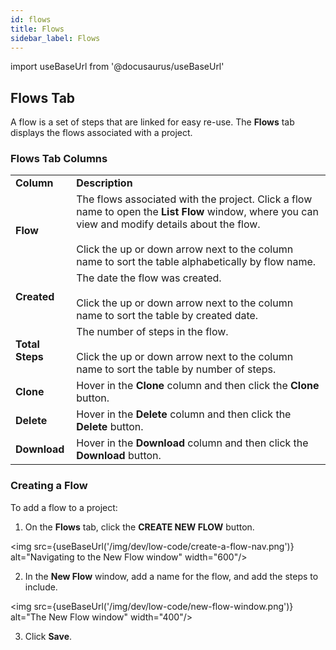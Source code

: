 ```yaml
---
id: flows
title: Flows 
sidebar_label: Flows 
---
```


import useBaseUrl from '@docusaurus/useBaseUrl'

## Flows Tab

A flow is a set of steps that are linked for easy re-use. The **Flows** tab displays the flows associated with a project.

### Flows Tab Columns

<table>
  <tr>
    <td><b>Column</b>
    </td>
    <td><b>Description</b>
    </td>
  </tr>
  <tr>
    <td><b>Flow</b>
    </td>
    <td>The flows associated with the project. Click a flow name to open the <b>List Flow</b> window, where you can view and modify details about the flow.<br/><br/>Click the up or down arrow next to the column name to sort the table alphabetically by flow name.
    </td>
  </tr>
  <tr>
    <td><b>Created</b>
    </td>
    <td>The date the flow was created.<br/><br/>Click the up or down arrow next to the column name to sort the table by created date.
    </td>
  </tr>
  <tr>
    <td><b>Total Steps</b>
    </td>
    <td>The number of steps in the flow.<br/><br/>Click the up or down arrow next to the column name to sort the table by number of steps.
    </td>
  </tr>
  <tr>
    <td><b>Clone</b>
    </td>
    <td>Hover in the <b>Clone</b> column and then click the <b>Clone</b> button.
    </td>
  </tr>
  <tr>
    <td><b>Delete</b>
    </td>
    <td>Hover in the <b>Delete</b> column and then click the <b>Delete</b> button.
    </td>
  </tr>
  <tr>
    <td><b>Download</b>
    </td>
    <td>Hover in the <b>Download</b> column and then click the <b>Download</b> button.
    </td>
  </tr>
</table>

### Creating a Flow

To add a flow to a project:

1. On the **Flows** tab, click the **CREATE NEW FLOW** button.

<img src={useBaseUrl('/img/dev/low-code/create-a-flow-nav.png')} alt="Navigating to the New Flow window" width="600"/>

2. In the **New Flow** window, add a name for the flow, and add the steps to include.

<img src={useBaseUrl('/img/dev/low-code/new-flow-window.png')} alt="The New Flow window" width="400"/>

3. Click **Save**.
